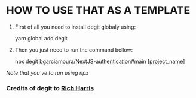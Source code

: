 # HOW TO USE THAT AS A TEMPLATE
1. First of all you need to install degit globaly using:

	yarn global add degit
2. Then you just need to run the command bellow:

	npx degit bgarciamoura/NextJS-authentication#main [project_name]

*Note that you've to run using npx*
### Credits of degit to [Rich Harris](https://github.com/Rich-Harris/degit)